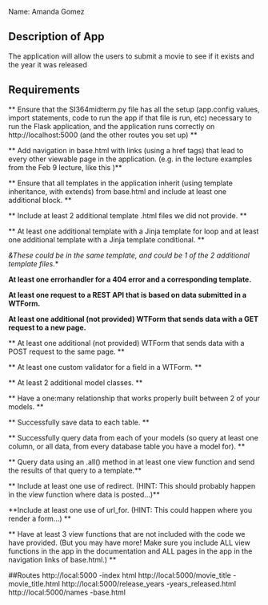 Name: Amanda Gomez

## Description of App

The application will allow the users to submit a movie to see if it exists and the year it was released

## Requirements

** Ensure that the SI364midterm.py file has all the setup (app.config values, import statements, code to run the app if that file is run, etc) necessary to run the Flask application, and the application runs correctly on http://localhost:5000 (and the other routes you set up) **
 
 ** Add navigation in base.html with links (using a href tags) that lead to every other viewable page in the application. (e.g. in the lecture examples from the Feb 9 lecture, like this )**
 
 ** Ensure that all templates in the application inherit (using template inheritance, with extends) from base.html and include at least one additional block. **
 
 ** Include at least 2 additional template .html files we did not provide. **
 
 ** At least one additional template with a Jinja template for loop and at least one additional template with a Jinja template conditional. **

 *&These could be in the same template, and could be 1 of the 2 additional template files.**

 **At least one errorhandler for a 404 error and a corresponding template.**

 **At least one request to a REST API that is based on data submitted in a WTForm.**
 
 **At least one additional (not provided) WTForm that sends data with a GET request to a new page.**

 ** At least one additional (not provided) WTForm that sends data with a POST request to the same page. ** 
 
 ** At least one custom validator for a field in a WTForm. ** 
 
 ** At least 2 additional model classes. ** 
 
 ** Have a one:many relationship that works properly built between 2 of your models. ** 
 
 ** Successfully save data to each table. **
 
 ** Successfully query data from each of your models (so query at least one column, or all data, from every database table you have a model for). **

 ** Query data using an .all() method in at least one view function and send the results of that query to a template.**

 ** Include at least one use of redirect. (HINT: This should probably happen in the view function where data is posted...)** 

 **Include at least one use of url_for. (HINT: This could happen where you render a form...) ** 

 ** Have at least 3 view functions that are not included with the code we have provided. (But you may have more! Make sure you include ALL view functions in the app in the documentation and ALL pages in the app in the navigation links of base.html.) ** 

##Routes 
http://local:5000 -index html
http://local:5000/movie_title - movie_title.html
http://local:5000/release_years -years_released.html
http://local:5000/names -base.html


